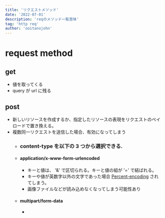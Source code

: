 ```yaml
---
title: 'リクエストメソッド'
date: '2022-07-01'
description: 'reqのメソッド一覧意味'
tag: 'http req'
author: 'ooitanojohn'
---
```


# request method

## get

- 値を取ってくる
- query が url に残る

## post

- 新しいリソースを作成するか、指定したリソースの表現をリクエストのペイロードで置き換える。
- 複数同一リクエストを送信した場合、有効になってしまう
  - ### content-type を以下の 3 つから選択できる.
  - #### application/x-www-form-urlencoded
    - キーと値は、 '&' で区切られる。キーと値の組が '=' で結ばれる。
    - キーや値が英数字以外の文字であった場合 [Percent-encoding](https://developer.mozilla.org/ja/docs/Glossary/percent-encoding) されてしまう。
    - 画像ファイルなどが読み込めなくなってしまう可能性あり
  - #### multipart/form-data
    -
